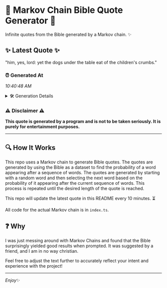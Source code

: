 # 📖 Markov Chain Bible Quote Generator 📖

Infinite quotes from the Bible generated by a Markov chain. ✨

## ✨ Latest Quote ✨
"him, yes, lord: yet the dogs under the table eat of the children's crumbs."

### ⏰ Generated At
*10:40:48 AM*

<details>
    <summary>🛠️ Generation Details</summary>
    <p>
        <strong>🌱 Seed:</strong> him,<br>
        <strong>🔄 Iterations:</strong> 13<br>
        <strong>📜 Context History:</strong><br>[ him, ]: yes,<br>[ him,, yes, ]: lord:<br>[ him,, yes,, lord: ]: yet<br>[ him,, yes,, lord:, yet ]: the<br>[ him,, yes,, lord:, yet, the ]: dogs<br>[ him,, yes,, lord:, yet, the, dogs ]: under<br>[ yes,, lord:, yet, the, dogs, under ]: the<br>[ lord:, yet, the, dogs, under, the ]: table<br>[ yet, the, dogs, under, the, table ]: eat<br>[ the, dogs, under, the, table, eat ]: of<br>[ dogs, under, the, table, eat, of ]: the<br>[ under, the, table, eat, of, the ]: children's<br>[ the, table, eat, of, the, children's ]: crumbs.<br>
    </p>
</details>

### ⚠️ Disclaimer ⚠️
**This quote is generated by a program and is not to be taken seriously. It is purely for entertainment purposes.**

---

## 🔍 How It Works

This repo uses a Markov chain to generate Bible quotes. The quotes are generated by using the Bible as a dataset to find the probability of a word appearing after a sequence of words. The quotes are generated by starting with a random word and then selecting the next word based on the probability of it appearing after the current sequence of words. This process is repeated until the desired length of the quote is reached.

This repo will update the latest quote in this README every 10 minutes. ⏳

All code for the actual Markov chain is in `index.ts`.

## ❓ Why

I was just messing around with Markov Chains and found that the Bible surprisingly yielded good results when prompted. 
It was suggested by a friend, and I am in no way christian.

Feel free to adjust the text further to accurately reflect your intent and experience with the project!

---

*Enjoy*✨
